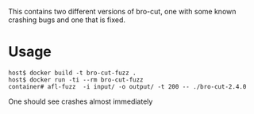 This contains two different versions of bro-cut, one with some known crashing bugs
and one that is fixed.

Usage
=====

    host$ docker build -t bro-cut-fuzz .
    host$ docker run -ti --rm bro-cut-fuzz
    container# afl-fuzz  -i input/ -o output/ -t 200 -- ./bro-cut-2.4.0

One should see crashes almost immediately
